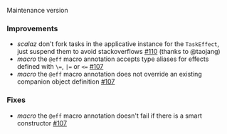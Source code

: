 Maintenance version

### Improvements

 * *scalaz*  don't fork tasks in the applicative instance for the `TaskEffect`, just suspend them to avoid stackoverflows [#110](https://github.com/atnos-org/eff/issues/110) (thanks to @taojang)
 * *macro* the `@eff` macro annotation accepts type aliases for effects defined with `\=`, `|=` or `<=` [#107](https://github.com/atnos-org/eff/issues/107)
 * *macro* the `@eff` macro annotation does not override an existing companion object definition [#107](https://github.com/atnos-org/eff/issues/107)

### Fixes

 * *macro* the `@eff` macro annotation doesn't fail if there is a smart constructor [#107](https://github.com/atnos-org/eff/issues/107)


